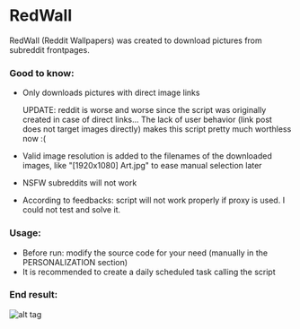 # RedWall
RedWall (Reddit Wallpapers) was created to download pictures from subreddit frontpages.


### Good to know:
- Only downloads pictures with direct image links

  UPDATE: reddit is worse and worse since the script was originally created in case of direct links... The lack of user behavior
  (link post does not target images directly) makes this script pretty much worthless now :(
- Valid image resolution is added to the filenames of the downloaded images, like "[1920x1080] Art.jpg" to ease manual selection later
- NSFW subreddits will not work
- According to feedbacks: script will not work properly if proxy is used. I could not test and solve it.

### Usage:
- Before run: modify the source code for your need (manually in the PERSONALIZATION section)
- It is recommended to create a daily scheduled task calling the script

### End result:
![alt tag](https://raw.githubusercontent.com/bsajtos/RedWall/master/result.jpg)
